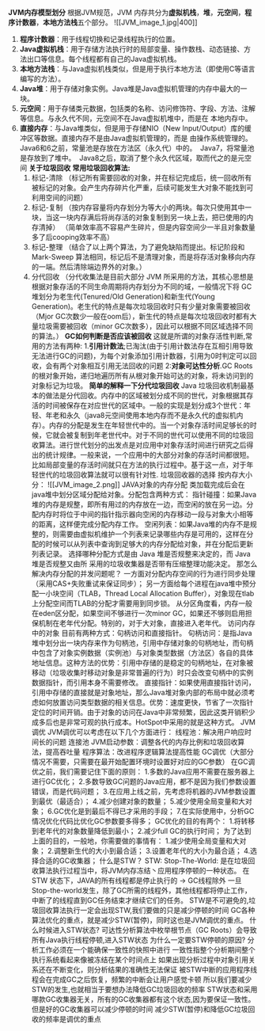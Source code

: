 **JVM内存模型划分**
根据JVM规范，JVM 内存共分为**虚拟机栈**，**堆**，**元空间**，**程序计数器**，**本地方法栈**五个部分。
![[JVM_image_1.jpg|400]]
1.  **程序计数器**：用于线程切换和记录线程执行的位置。
2.  **Java虚拟机栈**：用于存储方法执行时的局部变量、操作数栈、动态链接、方法出口等信息。每个线程都有自己的Java虚拟机栈。
3.  **本地方法栈**：与Java虚拟机栈类似，但是用于执行本地方法（即使用C等语言编写的方法）。
4.  **Java堆**：用于存储对象实例。Java堆是Java虚拟机管理的内存中最大的一块。
5.  **元空间**：用于存储类元数据，包括类的名称、访问修饰符、字段、方法、注解等信息。与永久代不同，元空间不在Java虚拟机堆中，而是在  本地内存中。
6.  **直接内存**：与Java堆类似，但是用于存储NIO（New Input/Output）库的缓冲区等数据。直接内存不是由Java虚拟机管理的，而是   由操作系统管理的。
Java6和6之前，常量池是存放在方法区（永久代）中的。 
Java7，将常量池是存放到了堆中。 
Java8之后，取消了整个永久代区域，取而代之的是元空间
**关于垃圾回收**
**常用垃圾回收算法:**
	1. 标记-清除 （标记所有需要回收的对象，并在标记完成后，统一回收所有被标记的对象。会产生内存碎片化严重，后续可能发生大对象不能找到可利用空间的问题）
	2. 标记-复制 （按内存容量将内存划分为等大小的两块。每次只使用其中一块，当这一块内存满后将尚存活的对象复制到另一块上去，把已使用的内存清掉）
	（简单效率高不容易产生碎片，但是内容空间少一半且对象数量多了后cooping效率不高）
	3. 标记-整理 （结合了以上两个算法，为了避免缺陷而提出。标记阶段和 Mark-Sweep 算法相同，标记后不是清理对象，而是将存活对象移向内存的一端。然后清除端边界外的对象。）
	4. 分代回收 （分代收集法是目前大部分 JVM 所采用的方法，其核心思想是根据对象存活的不同生命周期将内存划分为不同的域，一般情况下将 GC 堆划分为老生代(Tenured/Old Generation)和新生代(Young Generation)。老生代的特点是每次垃圾回收时只有少量对象需要被回收（Mjor GC次数少一般在oom后），新生代的特点是每次垃圾回收时都有大量垃圾需要被回收（minor GC次数多），因此可以根据不同区域选择不同的算法。）
**GC如何判断是否应该被回收**
	这就是所谓的对象存活性判断,常用的方法有两种:
	1.**引用计数法**;已淘汰(由于引用计数法存在互相引用导致无法进行GC的问题)，为每个对象添加引用计数器，引用为0时判定可以回收，会有两个对象相互引用无法回收的问题
	2:**对象可达性分析**.GC Roots的根对象开始，递归地遍历所有从根对象开始可达的对象，将未访问到的对象标记为垃圾。
**简单的解释一下分代垃圾回收**
Java 垃圾回收机制最基本的做法是分代回收。内存中的区域被划分成不同的世代，对象根据其存活的时间被保存在对应世代的区域中。一般的实现是划分成3个世代：年轻、年老和永久（java8元空间使用本地内存而不是永久代的虚拟机内存）。内存的分配是发生在年轻世代中的。当一个对象存活时间足够长的时候，它就会被复制到年老世代中。对于不同的世代可以使用不同的垃圾回收算法。进行世代划分的出发点是对应用中对象存活时间进行研究之后得出的统计规律。一般来说，一个应用中的大部分对象的存活时间都很短。比如局部变量的存活时间就只在方法的执行过程中。基于这一点，对于年轻世代的垃圾回收算法就可以很有针对性.
垃圾回收器的选择
按内存大小分：
![[JVM_image_2.png]]
JAVA对象的内存分配
类加载完成后会在java堆中划分区域分配给对象。分配包含两种方式：
指针碰撞：如果Java堆的内存是规整，即所有用过的内存放在一边，而空闲的放在另一边。分配内存时将位于中间的指针指示器向空闲的内存移动一段与对象大小相等的距离，这样便完成分配内存工作。
空闲列表：如果Java堆的内存不是规整的，则需要由虚拟机维护一个列表来记录哪些内存是可用的，这样在分配的时候可以从列表中查询到足够大的内存分配给对象，并在分配后更新列表记录。
选择哪种分配方式是由 Java 堆是否规整来决定的，而 Java 堆是否规整又由所 采用的垃圾收集器是否带有压缩整理功能决定。
那怎么解决内存分配的并发问题呢？
一方面对分配内存空间的行为进行同步处理（采用CAS+失败重试来保证同步）；
另一方面给每个进程在java堆中预分配一小块空间（TLAB，Thread Local Allocation Buffer），对象现在tlab上分配空间而TLAB的分配才需要用到同步锁。
从分区角度看，内存一般在eden区分配，如果空间不够进行一次minor GC，如果还不够则启用担保机制在老年代分配。特别的，对于大对象，直接进入老年代。
访问内存中的对象
目前有两种方式：句柄访问和直接指针。
句柄访问：是指Java堆中划分出一块内存来作为句柄池，引用中存储对象的句柄地址，而句柄中包含了对象实例数据（实例池）与对象类型数据（方法区）各自的具体地址信息。这种方法的优势：引用中存储的是稳定的句柄地址，在对象被移动（垃圾收集时移动对象是非常普遍的行为）时只会改变句柄中的实例数据指针，而引用本身不需要修改。
直接指针：如果使用直接指针访问，引用中存储的直接就是对象地址，那么Java堆对象内部的布局中就必须考虑如何放置访问类型数据的相关信息。优势：速度更快，节省了一次指针定位的时间开销。由于对象的访问在Java中非常频繁，因此这类开销积少成多后也是非常可观的执行成本。HotSpot中采用的就是这种方式。
JVM调优
JVM调优可以考虑在以下几个方面进行：
线程池：解决用户响应时间长的问题
连接池
JVM启动参数：调整各代的内存比例和垃圾回收算法，提高吞吐量
程序算法：改进程序逻辑算法提高性能
GC调优（大部分情况不需要，只需要在最开始配置环境时设置好对应的GC参数）
在GC调优之前，我们需要记住下面的原则：
1.多数的Java应用不需要在服务器上进行GC优化；
2.多数导致GC问题的Java应用，都不是因为我们参数设置错误，而是代码问题；
3.在应用上线之前，先考虑将机器的JVM参数设置到最优（最适合）；
4.减少创建对象的数量；
5.减少使用全局变量和大对象；
6.GC优化是到最后不得已才采用的手段；
7.在实际使用中，分析GC情况优化代码比优化GC参数要多得多；
GC优化的目的有两个：
1.将转移到老年代的对象数量降低到最小；
2.减少full GC的执行时间；
为了达到上面的目的，一般地，你需要做的事情有：
1.减少使用全局变量和大对象；
2.调整新生代的大小到最合适；
3.设置老年代的大小为最合适；
4.选择合适的GC收集器；
什么是STW？
STW: Stop-The-World: 是在垃圾回收算法执⾏过程当中，将JVM内存冻结丶应用程序停顿的⼀种状态。
在STW 状态下，JAVA的所有线程都是停⽌执⾏的 -> GC线程除外
一旦Stop-the-world发生，除了GC所需的线程外，其他线程都将停止工作，中断了的线程直到GC任务结束才继续它们的任务。
STW是不可避免的,垃圾回收算法执⾏一定会出现STW,我们要做的只是减少停顿的时间
GC各种算法优化的重点，就是减少STW(暂停)，同时这也是JVM调优的重点。
什么时候进入STW状态?
可达性分析算法中枚举根节点（GC Roots）会导致所有Java执行线程停顿,进入STW状态
为什么一定要STW停顿的原因?
分析工作必须在一个能确保一致性的快照中进行
一致性指整个分析期间整个执行系统看起来像被冻结在某个时间点上
如果出现分析过程中对象引用关系还在不断变化，则分析结果的准确性无法保证
被STW中断的应用程序线程会在完成GC之后恢复，频繁的中断会让用户感觉卡顿
所以我们要减少STW的发生,也就相当于要想办法降低GC垃圾回收的频率
STW状态和采用哪款GC收集器无关，所有的GC收集器都有这个状态,因为要保证一致性。
但是好的GC收集器可以减少停顿的时间
减少STW(暂停)和降低GC垃圾回收的频率是调优的重点

